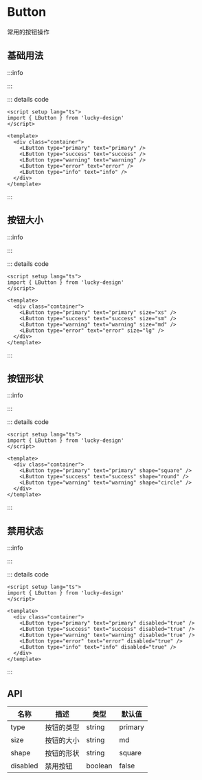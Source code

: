 # Button

<script setup>
import Basic from '../../examples/button/basic.vue'
import Size from '../../examples/button/size.vue'
import Shape from '../../examples/button/shape.vue'
import Disabled from '../../examples/button/disabled.vue'
</script>

常用的按钮操作

## 基础用法

:::info

<Basic />

:::

::: details code
```vue
<script setup lang="ts">
import { LButton } from 'lucky-design'
</script>

<template>
  <div class="container">
    <LButton type="primary" text="primary" />
    <LButton type="success" text="success" />
    <LButton type="warning" text="warning" />
    <LButton type="error" text="error" />
    <LButton type="info" text="info" />
  </div>
</template>
```
:::

## 按钮大小

:::info

<Size />

:::

::: details code
```vue
<script setup lang="ts">
import { LButton } from 'lucky-design'
</script>

<template>
  <div class="container">
    <LButton type="primary" text="primary" size="xs" />
    <LButton type="success" text="success" size="sm" />
    <LButton type="warning" text="warning" size="md" />
    <LButton type="error" text="error" size="lg" />
  </div>
</template>
```
:::

## 按钮形状

:::info

<Shape />

:::

::: details code
```vue
<script setup lang="ts">
import { LButton } from 'lucky-design'
</script>

<template>
  <div class="container">
    <LButton type="primary" text="primary" shape="square" />
    <LButton type="success" text="success" shape="round" />
    <LButton type="warning" text="warning" shape="circle" />
  </div>
</template>
```
:::

## 禁用状态

:::info

<Disabled />

:::

::: details code
```vue
<script setup lang="ts">
import { LButton } from 'lucky-design'
</script>

<template>
  <div class="container">
    <LButton type="primary" text="primary" disabled="true" />
    <LButton type="success" text="success" disabled="true" />
    <LButton type="warning" text="warning" disabled="true" />
    <LButton type="error" text="error" disabled="true" />
    <LButton type="info" text="info" disabled="true" />
  </div>
</template>
```
:::

## API

| 名称     | 描述       | 类型    | 默认值  |
| -------- | ---------- | ------- | ------- |
| type     | 按钮的类型 | string  | primary |
| size     | 按钮的大小 | string  | md      |
| shape    | 按钮的形状 | string  | square  |
| disabled | 禁用按钮   | boolean | false   |
